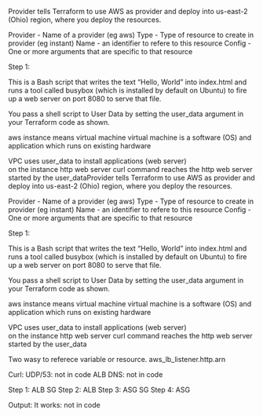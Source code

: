 Provider tells Terraform to use AWS as provider and deploy 
into us-east-2 (Ohio) region, where you deploy the resources.

Provider - Name of a provider (eg aws)
Type - Type of resource to create in provider (eg instant)
Name - an identifier to refere to this resource
Config - One or more arguments that are specific to 
that resource


Step 1:

This is a Bash script that writes the text “Hello, World” 
into index.html and runs a tool called busybox 
(which is installed by default on Ubuntu) to fire up 
a web server on port 8080 to serve that file.

You pass a shell script to User Data by setting the 
user_data argument in your Terraform code as shown.

aws instance means virtual machine
virtual machine is a software (OS) and application 
which runs on existing hardware

VPC
uses user_data to install applications (web server)  
on the instance 
http web server
curl command reaches the http web server 
started by the user_dataProvider tells Terraform to use AWS as provider and deploy 
into us-east-2 (Ohio) region, where you deploy the resources.

Provider - Name of a provider (eg aws)
Type - Type of resource to create in provider (eg instant)
Name - an identifier to refere to this resource
Config - One or more arguments that are specific to 
that resource

Step 1:

This is a Bash script that writes the text “Hello, World” 
into index.html and runs a tool called busybox 
(which is installed by default on Ubuntu) to fire up 
a web server on port 8080 to serve that file.

You pass a shell script to User Data by setting the 
user_data argument in your Terraform code as shown.

aws instance means virtual machine
virtual machine is a software (OS) and application 
which runs on existing hardware

VPC
uses user_data to install applications (web server)  
on the instance 
http web server
curl command reaches the http web server 
started by the user_data

Two wasy to referece variable or resource. aws_lb_listener.http.arn





Curl: UDP/53: not in code
ALB DNS: not in code

Step 1:
ALB SG 
Step 2:
ALB
Step 3: 
ASG SG
Step 4:
ASG 

Output: It works: not in code


